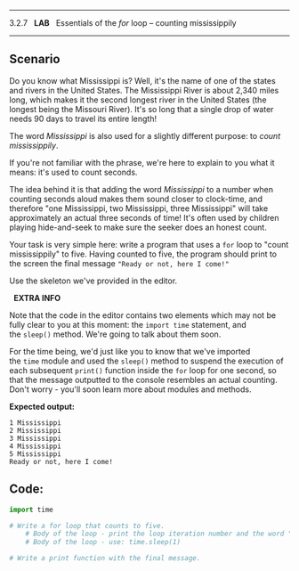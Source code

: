 
---

3.2.7   **LAB**   Essentials of the _for_ loop – counting mississippily

---

## Scenario

Do you know what Mississippi is? Well, it's the name of one of the states and rivers in the United States. The Mississippi River is about 2,340 miles long, which makes it the second longest river in the United States (the longest being the Missouri River). It's so long that a single drop of water needs 90 days to travel its entire length!

The word _Mississippi_ is also used for a slightly different purpose: to _count mississippily_.

If you're not familiar with the phrase, we're here to explain to you what it means: it's used to count seconds.

The idea behind it is that adding the word _Mississippi_ to a number when counting seconds aloud makes them sound closer to clock-time, and therefore "one Mississippi, two Mississippi, three Mississippi" will take approximately an actual three seconds of time! It's often used by children playing hide-and-seek to make sure the seeker does an honest count.

Your task is very simple here: write a program that uses a `for` loop to "count mississippily" to five. Having counted to five, the program should print to the screen the final message `"Ready or not, here I come!"`

Use the skeleton we've provided in the editor.

  **EXTRA INFO**  

Note that the code in the editor contains two elements which may not be fully clear to you at this moment: the `import time` statement, and the `sleep()` method. We're going to talk about them soon.

For the time being, we'd just like you to know that we've imported the `time` module and used the `sleep()` method to suspend the execution of each subsequent `print()` function inside the `for` loop for one second, so that the message outputted to the console resembles an actual counting. Don't worry - you'll soon learn more about modules and methods.

**Expected output:**

```Output
1 Mississippi
2 Mississippi
3 Mississippi
4 Mississippi
5 Mississippi
Ready or not, here I come!
```

## Code:
```python
import time

# Write a for loop that counts to five.
    # Body of the loop - print the loop iteration number and the word "Mississippi".
    # Body of the loop - use: time.sleep(1)

# Write a print function with the final message.

```